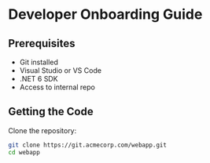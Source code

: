 # Developer Onboarding Guide

## Prerequisites

- Git installed  
- Visual Studio or VS Code  
- .NET 6 SDK  
- Access to internal repo

## Getting the Code

Clone the repository:

```bash
git clone https://git.acmecorp.com/webapp.git
cd webapp
```
